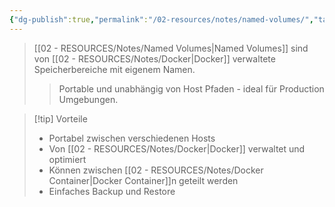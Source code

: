 ```yaml
---
{"dg-publish":true,"permalink":"/02-resources/notes/named-volumes/","tags":["informatik/virtualisierung/docker/storage","informatik/virtualisierung/docker/volumes"],"noteIcon":"","updated":"2025-09-10T16:40:27.891+02:00"}
---
```



>[[02 - RESOURCES/Notes/Named Volumes\|Named Volumes]] sind von [[02 - RESOURCES/Notes/Docker\|Docker]] verwaltete Speicherbereiche mit eigenem Namen.
>>Portable und unabhängig von Host Pfaden - ideal für Production Umgebungen.

>[!tip] Vorteile
>- Portabel zwischen verschiedenen Hosts
>- Von [[02 - RESOURCES/Notes/Docker\|Docker]] verwaltet und optimiert
>- Können zwischen [[02 - RESOURCES/Notes/Docker Container\|Docker Container]]n geteilt werden
>- Einfaches Backup und Restore